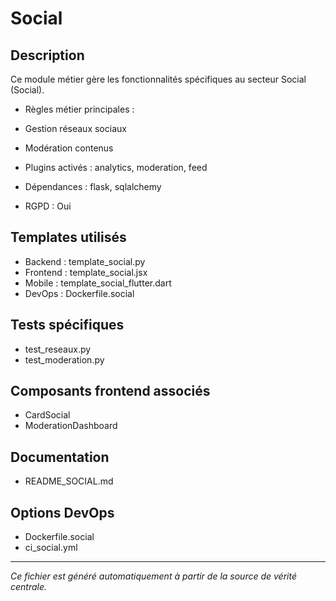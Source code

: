 # Social

## Description
Ce module métier gère les fonctionnalités spécifiques au secteur Social (Social).

- Règles métier principales :
- Gestion réseaux sociaux
- Modération contenus


- Plugins activés : analytics, moderation, feed
- Dépendances : flask, sqlalchemy
- RGPD : Oui

## Templates utilisés
- Backend : template_social.py
- Frontend : template_social.jsx
- Mobile : template_social_flutter.dart
- DevOps : Dockerfile.social

## Tests spécifiques
- test_reseaux.py
- test_moderation.py


## Composants frontend associés
- CardSocial
- ModerationDashboard


## Documentation
- README_SOCIAL.md


## Options DevOps
- Dockerfile.social
- ci_social.yml


---
*Ce fichier est généré automatiquement à partir de la source de vérité centrale.*
